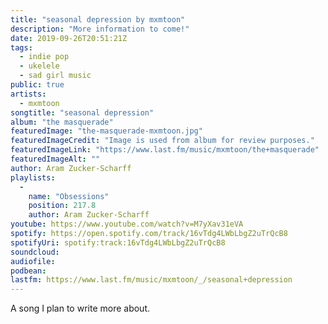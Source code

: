 ```yaml
---
title: "seasonal depression by mxmtoon"
description: "More information to come!"
date: 2019-09-26T20:51:21Z
tags:
  - indie pop
  - ukelele
  - sad girl music
public: true
artists:
  - mxmtoon
songtitle: "seasonal depression"
album: "the masquerade"
featuredImage: "the-masquerade-mxmtoon.jpg"
featuredImageCredit: "Image is used from album for review purposes."
featuredImageLink: "https://www.last.fm/music/mxmtoon/the+masquerade"
featuredImageAlt: ""
author: Aram Zucker-Scharff
playlists:
  -
    name: "Obsessions"
    position: 217.8
    author: Aram Zucker-Scharff
youtube: https://www.youtube.com/watch?v=M7yXav31eVA
spotify: https://open.spotify.com/track/16vTdg4LWbLbgZ2uTrQcB8
spotifyUri: spotify:track:16vTdg4LWbLbgZ2uTrQcB8
soundcloud:
audiofile:
podbean:
lastfm: https://www.last.fm/music/mxmtoon/_/seasonal+depression
---
```


A song I plan to write more about.
